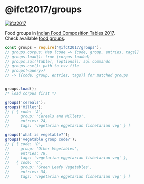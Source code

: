 # @ifct2017/groups

[![ifct2017](http://ninindia.org/images/ifct_2017.png)](https://www.npmjs.com/package/ifct2017)

Food groups in [Indian Food Composition Tables 2017].<br>
Check available [food groups].

```javascript
const groups = require('@ifct2017/groups');
// groups.corpus: Map {code => {code, group, entries, tags}}
// groups.load(): true (corpus loaded)
// groups.sql([table], [options]): sql commands
// groups.csv(): path to csv file
// groups(<query>)
// -> [{code, group, entries, tags}] for matched groups


groups.load();
/* load corpus first */

groups('cereals');
groups('Millet');
// [ { code: 'A',
//     group: 'Cereals and Millets',
//     entries: 24,
//     tags: 'vegetarian eggetarian fishetarian veg' } ]

groups('what is vegetable?');
groups('vegetable group code?');
// [ { code: 'D',
//     group: 'Other Vegetables',
//     entries: 78,
//     tags: 'vegetarian eggetarian fishetarian veg' },
//   { code: 'C',
//     group: 'Green Leafy Vegetables',
//     entries: 34,
//     tags: 'vegetarian eggetarian fishetarian veg' } ]
```


[Indian Food Composition Tables 2017]: http://ifct2017.com/
[food groups]: https://github.com/ifct2017/groups/blob/master/index.csv
